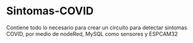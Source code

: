 # Sintomas-COVID
Contiene todo lo necesario para crear un circuito para detectar sintomas COVID, por medio de nodeRed, MySQL como sensores y ESPCAM32
